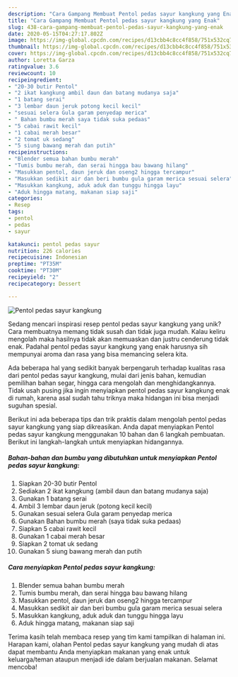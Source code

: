 ```yaml
---
description: "Cara Gampang Membuat Pentol pedas sayur kangkung yang Enak"
title: "Cara Gampang Membuat Pentol pedas sayur kangkung yang Enak"
slug: 438-cara-gampang-membuat-pentol-pedas-sayur-kangkung-yang-enak
date: 2020-05-15T04:27:17.802Z
image: https://img-global.cpcdn.com/recipes/d13cbb4c8cc4f858/751x532cq70/pentol-pedas-sayur-kangkung-foto-resep-utama.jpg
thumbnail: https://img-global.cpcdn.com/recipes/d13cbb4c8cc4f858/751x532cq70/pentol-pedas-sayur-kangkung-foto-resep-utama.jpg
cover: https://img-global.cpcdn.com/recipes/d13cbb4c8cc4f858/751x532cq70/pentol-pedas-sayur-kangkung-foto-resep-utama.jpg
author: Loretta Garza
ratingvalue: 3.6
reviewcount: 10
recipeingredient:
- "20-30 butir Pentol"
- "2 ikat kangkung ambil daun dan batang mudanya saja"
- "1 batang serai"
- "3 lembar daun jeruk potong kecil kecil"
- "sesuai selera Gula garam penyedap merica"
- " Bahan bumbu merah saya tidak suka pedaas"
- "5 cabai rawit kecil"
- "1 cabai merah besar"
- "2 tomat uk sedang"
- "5 siung bawang merah dan putih"
recipeinstructions:
- "Blender semua bahan bumbu merah"
- "Tumis bumbu merah, dan serai hingga bau bawang hilang"
- "Masukkan pentol, daun jeruk dan oseng2 hingga tercampur"
- "Masukkan sedikit air dan beri bumbu gula garam merica sesuai selera"
- "Masukkan kangkung, aduk aduk dan tunggu hingga layu"
- "Aduk hingga matang, makanan siap saji"
categories:
- Resep
tags:
- pentol
- pedas
- sayur

katakunci: pentol pedas sayur 
nutrition: 226 calories
recipecuisine: Indonesian
preptime: "PT35M"
cooktime: "PT30M"
recipeyield: "2"
recipecategory: Dessert

---
```



![Pentol pedas sayur kangkung](https://img-global.cpcdn.com/recipes/d13cbb4c8cc4f858/751x532cq70/pentol-pedas-sayur-kangkung-foto-resep-utama.jpg)

Sedang mencari inspirasi resep pentol pedas sayur kangkung yang unik? Cara membuatnya memang tidak susah dan tidak juga mudah. Kalau keliru mengolah maka hasilnya tidak akan memuaskan dan justru cenderung tidak enak. Padahal pentol pedas sayur kangkung yang enak harusnya sih mempunyai aroma dan rasa yang bisa memancing selera kita.

Ada beberapa hal yang sedikit banyak berpengaruh terhadap kualitas rasa dari pentol pedas sayur kangkung, mulai dari jenis bahan, kemudian pemilihan bahan segar, hingga cara mengolah dan menghidangkannya. Tidak usah pusing jika ingin menyiapkan pentol pedas sayur kangkung enak di rumah, karena asal sudah tahu triknya maka hidangan ini bisa menjadi suguhan spesial.




Berikut ini ada beberapa tips dan trik praktis dalam mengolah pentol pedas sayur kangkung yang siap dikreasikan. Anda dapat menyiapkan Pentol pedas sayur kangkung menggunakan 10 bahan dan 6 langkah pembuatan. Berikut ini langkah-langkah untuk menyiapkan hidangannya.

<!--inarticleads1-->

##### Bahan-bahan dan bumbu yang dibutuhkan untuk menyiapkan Pentol pedas sayur kangkung:

1. Siapkan 20-30 butir Pentol
1. Sediakan 2 ikat kangkung (ambil daun dan batang mudanya saja)
1. Gunakan 1 batang serai
1. Ambil 3 lembar daun jeruk (potong kecil kecil)
1. Gunakan sesuai selera Gula garam penyedap merica
1. Gunakan  Bahan bumbu merah (saya tidak suka pedaas)
1. Siapkan 5 cabai rawit kecil
1. Gunakan 1 cabai merah besar
1. Siapkan 2 tomat uk sedang
1. Gunakan 5 siung bawang merah dan putih




<!--inarticleads2-->

##### Cara menyiapkan Pentol pedas sayur kangkung:

1. Blender semua bahan bumbu merah
1. Tumis bumbu merah, dan serai hingga bau bawang hilang
1. Masukkan pentol, daun jeruk dan oseng2 hingga tercampur
1. Masukkan sedikit air dan beri bumbu gula garam merica sesuai selera
1. Masukkan kangkung, aduk aduk dan tunggu hingga layu
1. Aduk hingga matang, makanan siap saji




Terima kasih telah membaca resep yang tim kami tampilkan di halaman ini. Harapan kami, olahan Pentol pedas sayur kangkung yang mudah di atas dapat membantu Anda menyiapkan makanan yang enak untuk keluarga/teman ataupun menjadi ide dalam berjualan makanan. Selamat mencoba!
